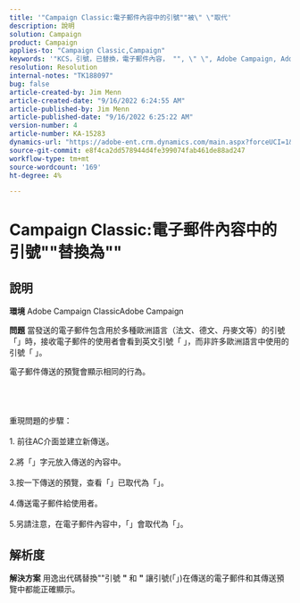 ```yaml
---
title: '"Campaign Classic:電子郵件內容中的引號""被\" \"取代'
description: 說明
solution: Campaign
product: Campaign
applies-to: "Campaign Classic,Campaign"
keywords: '"KCS，引號，已替換，電子郵件內容， "", \" \", Adobe Campaign, Adobe Campaign Classic"'
resolution: Resolution
internal-notes: "TK188097"
bug: false
article-created-by: Jim Menn
article-created-date: "9/16/2022 6:24:55 AM"
article-published-by: Jim Menn
article-published-date: "9/16/2022 6:25:22 AM"
version-number: 4
article-number: KA-15283
dynamics-url: "https://adobe-ent.crm.dynamics.com/main.aspx?forceUCI=1&pagetype=entityrecord&etn=knowledgearticle&id=3398e646-8835-ed11-9db1-0022480866ad"
source-git-commit: e8f4ca2dd578944d4fe399074fab461de88ad247
workflow-type: tm+mt
source-wordcount: '169'
ht-degree: 4%

---
```


# Campaign Classic:電子郵件內容中的引號&quot;&quot;替換為&quot;&quot;

## 說明


<b>環境</b>
Adobe Campaign ClassicAdobe Campaign

<b>問題</b>
當發送的電子郵件包含用於多種歐洲語言（法文、德文、丹麥文等）的引號「」時，接收電子郵件的使用者會看到英文引號「 」，而非許多歐洲語言中使用的引號「 」。

電子郵件傳送的預覽會顯示相同的行為。
<br><br><br> <br><br>重現問題的步驟：<br><br>1. 前往AC介面並建立新傳送。<br><br>2.將「」字元放入傳送的內容中。<br><br>3.按一下傳送的預覽，查看「」已取代為「」。<br><br>4.傳送電子郵件給使用者。<br><br>5.另請注意，在電子郵件內容中，「」會取代為「」。<br>

## 解析度


<b>解決方案</b>
用逸出代碼替換&quot;&quot;引號 <b>&quot;</b> 和 <b>&quot;</b> 讓引號(「」)在傳送的電子郵件和其傳送預覽中都能正確顯示。
